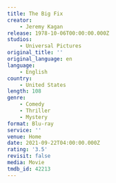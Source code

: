 ```yaml
---
title: The Big Fix
creator:
    - Jeremy Kagan
release: 1978-10-06T00:00:00.000Z
studios:
    - Universal Pictures
original_title: ''
original_language: en
language:
    - English
country:
    - United States
length: 108
genre:
    - Comedy
    - Thriller
    - Mystery
format: Blu-ray
service: ''
venue: Home
date: 2021-09-22T04:00:00.000Z
rating: '3.5'
revisit: false
media: Movie
tmdb_id: 42213
---
```




